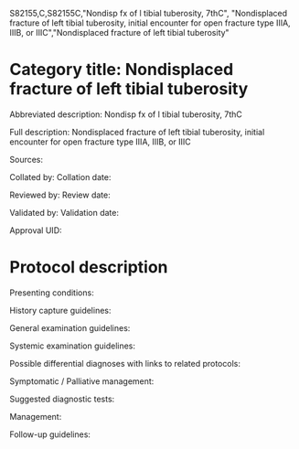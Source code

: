 S82155,C,S82155C,"Nondisp fx of l tibial tuberosity, 7thC", "Nondisplaced fracture of left tibial tuberosity, initial encounter for open fracture type IIIA, IIIB, or IIIC","Nondisplaced fracture of left tibial tuberosity"
# Category title: Nondisplaced fracture of left tibial tuberosity

Abbreviated description: Nondisp fx of l tibial tuberosity, 7thC

Full description: Nondisplaced fracture of left tibial tuberosity, initial encounter for open fracture type IIIA, IIIB, or IIIC

Sources:

Collated by:
Collation date:

Reviewed by:
Review date:

Validated by:
Validation date:

Approval UID:

# Protocol description

Presenting conditions:

History capture guidelines:

General examination guidelines:

Systemic examination guidelines:

Possible differential diagnoses with links to related protocols:

Symptomatic / Palliative management:

Suggested diagnostic tests:

Management:

Follow-up guidelines:
